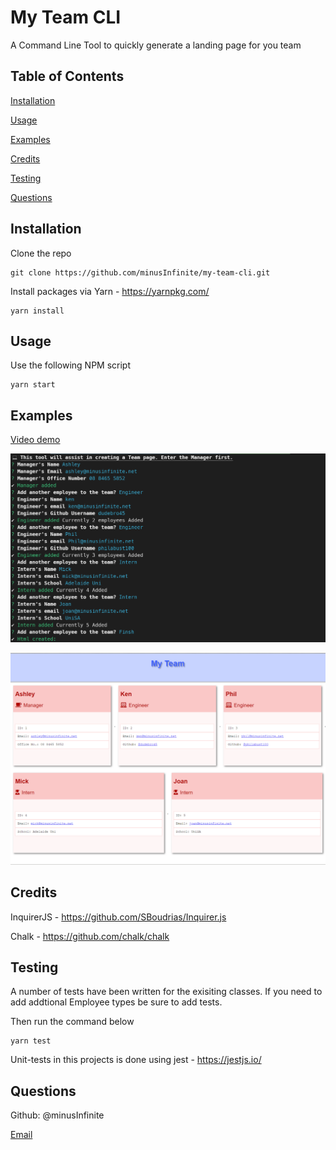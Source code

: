 # My Team CLI

A Command Line Tool to quickly generate a landing page for you team

## Table of Contents

[Installation](#installation)

[Usage](#usage)

[Examples](#examples)

[Credits](#credits)

[Testing](#testing)

[Questions](#questions)

## Installation

Clone the repo

```termnal
git clone https://github.com/minusInfinite/my-team-cli.git
```

Install packages via Yarn - <https://yarnpkg.com/>

```termnal
yarn install
```

## Usage

Use the following NPM script

```termnal
yarn start
```

## Examples

[Video demo](https://youtu.be/wGfslArMGAU)

![A screenshot of the application working in a terminal window](./assets/cli-output.png)

![A screenshot of the HTML page generated](./assets/html-output.png)

## Credits

InquirerJS - <https://github.com/SBoudrias/Inquirer.js>

Chalk - <https://github.com/chalk/chalk>

## Testing

A number of tests have been written for the exisiting classes.
If you need to add addtional Employee types be sure to add tests.

Then run the command below

```terminal
yarn test
```

Unit-tests in this projects is done using jest - <https://jestjs.io/>

## Questions

Github: @minusInfinite

[Email](mailto://ashley@minusinfinite.net)
